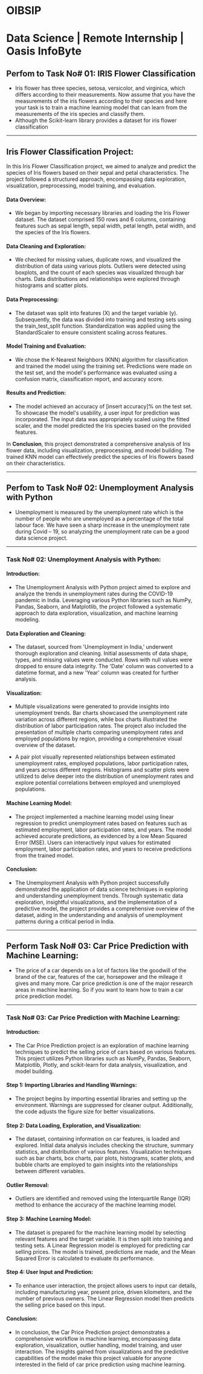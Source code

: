 # OIBSIP
# **Data Science | Remote Internship | Oasis InfoByte**

## **Perfom to Task No# 01: IRIS Flower Classification**
  - Iris flower has three species, setosa, versicolor, and virginica, which differs according to their measurements. Now assume that you have the measurements of the iris flowers according to their species and here your task is to train a machine learning model that can learn from the measurements of the iris species and classify them.
  - Although the Scikit-learn library provides a dataset for iris flower classification

---

## **Iris Flower Classification Project:**

In this Iris Flower Classification project, we aimed to analyze and predict the species of Iris flowers based on their sepal and petal characteristics. The project followed a structured approach, encompassing data exploration, visualization, preprocessing, model training, and evaluation.

#### **Data Overview:**
  - We began by importing necessary libraries and loading the Iris Flower dataset. The dataset comprised 150 rows and 6 columns, containing features such as sepal length, sepal width, petal length, petal width, and the species of the Iris flowers.

#### **Data Cleaning and Exploration:**
   - We checked for missing values, duplicate rows, and visualized the distribution of data using various plots. Outliers were detected using boxplots, and the count of each species was visualized through bar charts. Data distributions and relationships were explored through histograms and scatter plots.

#### **Data Preprocessing:**
  - The dataset was split into features (X) and the target variable (y). Subsequently, the data was divided into training and testing sets using the train_test_split function. Standardization was applied using the StandardScaler to ensure consistent scaling across features.

#### **Model Training and Evaluation:**
  - We chose the K-Nearest Neighbors (KNN) algorithm for classification and trained the model using the training set. Predictions were made on the test set, and the model's performance was evaluated using a confusion matrix, classification report, and accuracy score.

#### **Results and Prediction:**
  - The model achieved an accuracy of [insert accuracy]% on the test set. To showcase the model's usability, a user input for prediction was incorporated. The input data was appropriately scaled using the fitted scaler, and the model predicted the Iris species based on the provided features.

In **Conclusion**, this project demonstrated a comprehensive analysis of Iris flower data, including visualization, preprocessing, and model building. The trained KNN model can effectively predict the species of Iris flowers based on their characteristics.

---

## **Perfom to Task No# 02: Unemployment Analysis with Python**
  - Unemployment is measured by the unemployment rate which is the number of people who are unemployed as a percentage of the total labour face. We have seen a sharp increase in the unemployment rate during Covid – 19, so analyzing the unemployment rate can be a good data science project.

---

### **Task No# 02: Unemployment Analysis with Python:**

#### **Introduction:**
  - The Unemployment Analysis with Python project aimed to explore and analyze the trends in unemployment rates during the COVID-19 pandemic in India. Leveraging various Python libraries such as NumPy, Pandas, Seaborn, and Matplotlib, the project followed a systematic approach to data exploration, visualization, and machine learning modeling.

#### **Data Exploration and Cleaning:**
  - The dataset, sourced from 'Unemployment in India,' underwent thorough exploration and cleaning. Initial assessments of data shape, types, and missing values were conducted. Rows with null values were dropped to ensure data integrity. The 'Date' column was converted to a datetime format, and a new 'Year' column was created for further analysis.

#### **Visualization:**
  - Multiple visualizations were generated to provide insights into unemployment trends. Bar charts showcased the unemployment rate variation across different regions, while box charts illustrated the distribution of labor participation rates. The project also included the presentation of multiple charts comparing unemployment rates and employed populations by region, providing a comprehensive visual overview of the dataset.

  - A pair plot visually represented relationships between estimated unemployment rates, employed populations, labor participation rates, and years across different regions. Histograms and scatter plots were utilized to delve deeper into the distribution of unemployment rates and explore potential correlations between employed and unemployed populations.

#### **Machine Learning Model:**
  - The project implemented a machine learning model using linear regression to predict unemployment rates based on features such as estimated employment, labor participation rates, and years. The model achieved accurate predictions, as evidenced by a low Mean Squared Error (MSE). Users can interactively input values for estimated employment, labor participation rates, and years to receive predictions from the trained model.

#### **Conclusion:**
  - The Unemployment Analysis with Python project successfully demonstrated the application of data science techniques in exploring and understanding unemployment trends. Through systematic data exploration, insightful visualizations, and the implementation of a predictive model, the project provides a comprehensive overview of the dataset, aiding in the understanding and analysis of unemployment patterns during a critical period in India.

---

## **Perform Task No# 03: Car Price Prediction with Machine Learning:**

 - The price of a car depends on a lot of factors like the goodwill of the brand of the car, features of the car, horsepower and the mileage it gives and many more. Car price prediction is one of the major research areas in machine learning. So if you want to learn how to train a car price prediction model.
 
---

### **Task No# 03: Car Price Prediction with Machine Learning:**

#### **Introduction:**
  - The Car Price Prediction project is an exploration of machine learning techniques to predict the selling price of cars based on various features. This project utilizes Python libraries such as NumPy, Pandas, Seaborn, Matplotlib, Plotly, and scikit-learn for data analysis, visualization, and model building.

#### **Step 1: Importing Libraries and Handling Warnings:**
  - The project begins by importing essential libraries and setting up the environment. Warnings are suppressed for cleaner output. Additionally, the code adjusts the figure size for better visualizations.

#### **Step 2: Data Loading, Exploration, and Visualization:**
  - The dataset, containing information on car features, is loaded and explored. Initial data analysis includes checking the structure, summary statistics, and distribution of various features. Visualization techniques such as bar charts, box charts, pair plots, histograms, scatter plots, and bubble charts are employed to gain insights into the relationships between different variables.

#### **Outlier Removal:**
  - Outliers are identified and removed using the Interquartile Range (IQR) method to enhance the accuracy of the machine learning model.

#### **Step 3: Machine Learning Model:**
  - The dataset is prepared for the machine learning model by selecting relevant features and the target variable. It is then split into training and testing sets. A Linear Regression model is employed for predicting car selling prices. The model is trained, predictions are made, and the Mean Squared Error is calculated to evaluate its performance.

#### **Step 4: User Input and Prediction:**
  - To enhance user interaction, the project allows users to input car details, including manufacturing year, present price, driven kilometers, and the number of previous owners. The Linear Regression model then predicts the selling price based on this input.

#### **Conclusion:**
  - In conclusion, the Car Price Prediction project demonstrates a comprehensive workflow in machine learning, encompassing data exploration, visualization, outlier handling, model training, and user interaction. The insights gained from visualizations and the predictive capabilities of the model make this project valuable for anyone interested in the field of car price prediction using machine learning.

